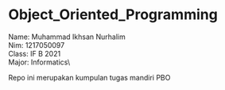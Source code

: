 # Object_Oriented_Programming

Name: Muhammad Ikhsan Nurhalim\
Nim: 1217050097\
Class: IF B 2021\
Major: Informatics\

Repo ini merupakan kumpulan tugas mandiri PBO
